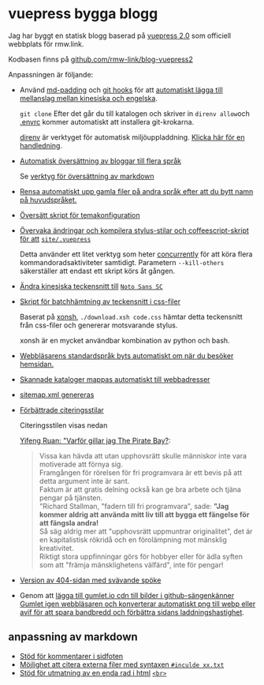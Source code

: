 # vuepress bygga blogg

Jag har byggt en statisk blogg baserad på [vuepress 2.0](https://v2.vuepress.vuejs.org) som officiell webbplats för rmw.link.

Kodbasen finns på [github.com/rmw-link/blog-vuepress2](https://github.com/rmw-link/blog-vuepress2)

Anpassningen är följande:

* Använd [md-padding](https://github.com/harttle/md-padding) och [git hooks](https://github.com/rmw-link/blog-vuepress2/blob/master/.direnv/git/hooks/pre-commit) för att [automatiskt lägga till mellanslag mellan kinesiska och engelska](https://github.com/rmw-link/blog-vuepress2/blob/ce966b52f0a06bf2748af36f539f50eadc9eea3c/script/hook.coffee#L46).
  
  `git clone` Efter det går du till katalogen och skriver in `direnv allow`och [.envrc](https://github.com/rmw-link/blog-vuepress2/blob/master/.envrc) kommer automatiskt att installera git-krokarna.
  
  [direnv](https://direnv.net) är verktyget för automatisk miljöuppladdning. [Klicka här för en handledning](https://cloud.tencent.com/developer/article/1615495).
  
* [Automatisk översättning av bloggar till flera språk](https://github.com/rmw-link/blog-vuepress2/blob/master/script/translate.coffee)
  
  Se [verktyg för översättning av markdown](/log/2021-12-09-markdown-translate)
  
* [Rensa automatiskt upp gamla filer på andra språk efter att du bytt namn på huvudspråket.](https://github.com/rmw-link/blog-vuepress2/blob/master/script/cleanup.coffee)
  
* [Översätt skript för temakonfiguration](https://github.com/rmw-link/blog-vuepress2/blob/master/script/i18n.coffee)
  
* [Övervaka ändringar och kompilera stylus-stilar och coffeescript-skript för att](https://github.com/rmw-link/blog-vuepress2/blob/master/dev.sh) [`site/.vuepress`](https://github.com/rmw-link/blog-vuepress2/blob/master/dev.sh)
  
  Detta använder ett litet verktyg som heter [concurrently](https://www.npmjs.com/package/concurrently) för att köra flera kommandoradsaktiviteter samtidigt. Parametern `--kill-others` säkerställer att endast ett skript körs åt gången.
  
* [Ändra kinesiska teckensnitt till](https://github.com/rmw-link/blog-vuepress2/tree/master/styl) [`Noto Sans SC`](https://github.com/rmw-link/blog-vuepress2/tree/master/styl)
  
* [Skript för batchhämtning av teckensnitt i css-filer](https://github.com/rmw-link/blog-vuepress2/blob/master/styl/font/download.xsh)
  
  Baserat på [xonsh](https://xon.sh), `./download.xsh code.css` hämtar detta teckensnitt från css-filer och genererar motsvarande stylus.
  
  xonsh är en mycket användbar kombination av python och bash.
  
* [Webbläsarens standardspråk byts automatiskt om när du besöker hemsidan.](https://github.com/rmw-link/blog-vuepress2/blob/master/coffee/clientAppEnhance.coffee)
  
* [Skannade kataloger mappas automatiskt till webbadresser](https://github.com/rmw-link/blog-vuepress2/blob/master/coffee/file_url.coffee)
  
* [sitemap.xml genereras](https://github.com/rmw-link/blog-vuepress2/blob/master/script/sitemap.coffee)
  
* [Förbättrade citeringsstilar](https://github.com/rmw-link/blog-vuepress2/blob/cbca993f56327dc4a55afc7a33690c80903f3774/styl/index.styl#L17)
  
  Citeringsstilen visas nedan
  
  [Yifeng Ruan: "Varför gillar jag The Pirate Bay?](https://www.ruanyifeng.com/blog/2009/11/why_i_love_piratebay.html):
  
  > Vissa kan hävda att utan upphovsrätt skulle människor inte vara motiverade att förnya sig.  
  > Framgången för rörelsen för fri programvara är ett bevis på att detta argument inte är sant.  
  > Faktum är att gratis delning också kan ge bra arbete och tjäna pengar på tjänsten.  
  > "Richard Stallman, "fadern till fri programvara", sade: **"Jag kommer aldrig att använda mitt liv till att bygga ett fängelse för att fängsla andra!**  
  > Så säg aldrig mer att "upphovsrätt uppmuntrar originalitet", det är en kapitalistisk rökridå och en förolämpning mot mänsklig kreativitet.  
  > Riktigt stora uppfinningar görs för hobbyer eller för ädla syften som att "främja mänsklighetens välfärd", inte för pengar!
  
* [Version av 404-sidan med svävande spöke](/404)
  
* Genom att [lägga till gumlet.io cdn till bilder i github-sängen](https://github.com/rmw-link/blog-vuepress2/blob/f74fdffa4b22c06ade6a5451ad34111ddb7bf60a/coffee/markdown-it-plugin.coffee#L13)[känner Gumlet igen webbläsaren och konverterar automatiskt png till webp eller avif för att spara bandbredd och förbättra sidans laddningshastighet](https://www.gumlet.com/blog/worlds-first-service-to-provide-avif-support/).
  

## anpassning av markdown

* [Stöd för kommentarer i sidfoten](https://github.com/rmw-link/blog-vuepress2/blob/master/coffee/plugin.coffee)
* [Möjlighet att citera externa filer med syntaxen `#inculde xx.txt`](https://github.com/rmw-link/blog-vuepress2/blob/master/coffee/plugin.coffee)
* [Stöd för utmatning av en enda rad i html](https://github.com/rmw-link/blog-vuepress2/blob/cbca993f56327dc4a55afc7a33690c80903f3774/coffee/config.coffee#L18) [`<br>`](https://github.com/rmw-link/blog-vuepress2/blob/cbca993f56327dc4a55afc7a33690c80903f3774/coffee/config.coffee#L18)
